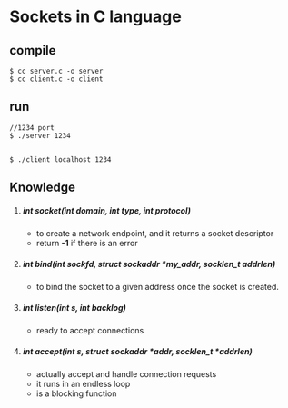 # Sockets in C language


## compile

```
$ cc server.c -o server 
$ cc client.c -o client
```

## run

```
//1234 port
$ ./server 1234 


$ ./client localhost 1234 
```


## Knowledge 
1. ##### *int socket(int domain, int type, int protocol)*
    - to create a network endpoint, and it returns a socket descriptor
    - return **-1** if there is an error
2. ##### int bind(int sockfd, struct sockaddr *my_addr, socklen_t addrlen)
    - to bind the socket to a given address once the socket is created.
3. ##### *int listen(int s, int backlog)*
    - ready to accept connections
4. ##### int accept(int s, struct sockaddr *addr, socklen_t *addrlen)
    - actually accept and handle connection requests 
    - it runs in an endless loop
    - is a blocking function